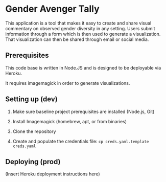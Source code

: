 Gender Avenger Tally
===========

This application is a tool that makes it easy to create and share visual commentary
on observed gender diversity in any setting.  Users submit information through a form
which is then used to generate a visualization.  That visualization can then be shared
through email or social media.


## Prerequisites
This code base is written in Node.JS and is designed to be deployable via Heroku.

It requires imagemagick in order to generate visualizations.

## Setting up (dev)

1. Make sure baseline project prerequisites are installed (Node.js, Git)

2. Install Imagemagick (homebrew, apt, or from binaries)

3. Clone the repository

4. Create and populate the credentials file: `cp creds.yaml.template creds.yaml`


## Deploying (prod)

(Insert Heroku deployment instructions here)
